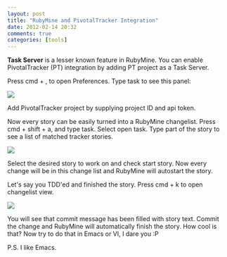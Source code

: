 ```yaml
---
layout: post
title: "RubyMine and PivotalTracker Integration"
date: 2012-02-14 20:32
comments: true
categories: [tools]
---
```


**Task Server** is a lesser known feature in RubyMine.  You can enable PivotalTracker (PT) integration by adding
PT project as a Task Server.

Press cmd + , to open Preferences.  Type task to see this panel:

![](http://f.cl.ly/items/0q0C3G471G1K3R2D0r1V/Screen%20Shot%202012-02-14%20at%208.56.43%20PM.png)

Add PivotalTracker project by supplying project ID and api token.

Now every story can be easily turned into a RubyMine changelist.
Press cmd + shift + a, and type task.  Select open task.  Type part of the story to see a list of matched tracker stories.

![](http://f.cl.ly/items/2O1I0v3M403D2W1N2P0X/Screen%20Shot%202012-02-14%20at%208.59.44%20PM.png)

Select the desired story to work on and check start story.  Now every change will be in this change list and RubyMine will
autostart the story.

Let's say you TDD'ed and finished the story.  Press cmd + k to open changelist view.

![](http://f.cl.ly/items/0w1K2E1E3S3S2m301W1Q/Screen%20Shot%202012-02-14%20at%209.03.29%20PM.png)

You will see that commit message has been filled with story text.  Commit the change and RubyMine will automatically
finish the story.  How cool is that?  Now try to do that in Emacs or VI, I dare you :P

P.S. I like Emacs.